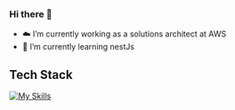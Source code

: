 ### Hi there 👋

- ☁️ I’m currently working as a solutions architect at AWS
- 🌱 I’m currently learning nestJs

## Tech Stack
[![My Skills](https://skillicons.dev/icons?i=js,css,angular,nodejs,aws,docker,jenkins,github,githubactions,mysql,postgres,mongodb)](https://skillicons.dev)
